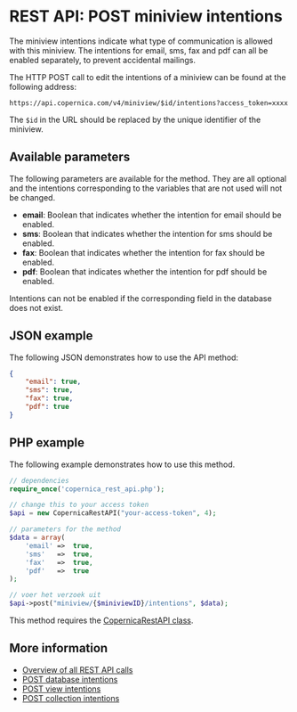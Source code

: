# REST API: POST miniview intentions

The miniview intentions indicate what type of communication is allowed with 
this miniview. The intentions for email, sms, fax and pdf can all be enabled 
separately, to prevent accidental mailings.

The HTTP POST call to edit the intentions of a miniview can be found at 
the following address:

`https://api.copernica.com/v4/miniview/$id/intentions?access_token=xxxx`

The `$id` in the URL should be replaced by the unique identifier of the 
miniview.

## Available parameters

The following parameters are available for the method. They are all optional 
and the intentions corresponding to the variables that are not used 
will not be changed.

* **email**: Boolean that indicates whether the intention for email should be enabled.
* **sms**: Boolean that indicates whether the intention for sms should be enabled.
* **fax**: Boolean that indicates whether the intention for fax should be enabled.
* **pdf**: Boolean that indicates whether the intention for pdf should be enabled.

Intentions can not be enabled if the corresponding field in the database 
does not exist.

## JSON example
The following JSON demonstrates how to use the API method:

```json
{
    "email": true,
    "sms": true,
    "fax": true,
    "pdf": true
}
```

## PHP example
The following example demonstrates how to use this method.

```php
// dependencies
require_once('copernica_rest_api.php');

// change this to your access token
$api = new CopernicaRestAPI("your-access-token", 4);

// parameters for the method
$data = array(
    'email' =>  true,
    'sms'   =>  true,
    'fax'   =>  true,
    'pdf'   =>  true
);

// voer het verzoek uit
$api->post("miniview/{$miniviewID}/intentions", $data);
```

This method requires the [CopernicaRestAPI class](./rest-php).

## More information

* [Overview of all REST API calls](./rest-api)
* [POST database intentions](./rest-post-database-intentions)
* [POST view intentions](./rest-post-database-intentions)
* [POST collection intentions](./rest-post-database-intentions)

